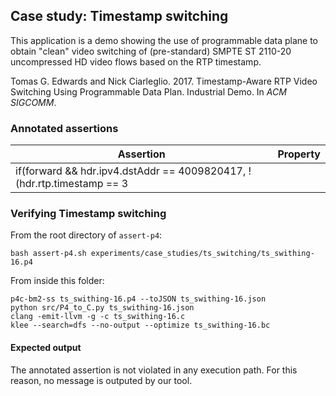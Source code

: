 ## Case study: Timestamp switching

This application is a demo showing the use of programmable data plane to obtain "clean" video switching of (pre-standard) SMPTE ST 2110-20 uncompressed HD video flows based on the RTP timestamp.

Tomas G. Edwards and Nick Ciarleglio. 2017. Timestamp-Aware RTP Video Switching Using Programmable Data Plan. Industrial Demo. In _ACM SIGCOMM_.

### Annotated assertions

| Assertion | Property |
| --------- | -------- |
| if(forward && hdr.ipv4.dstAddr == 4009820417, !(hdr.rtp.timestamp == 3 || hdr.rtp.timestamp == 4)) | <> |

### Verifying Timestamp switching

From the root directory of `assert-p4`:

```
bash assert-p4.sh experiments/case_studies/ts_switching/ts_swithing-16.p4
```

From inside this folder:
```
p4c-bm2-ss ts_swithing-16.p4 --toJSON ts_swithing-16.json
python src/P4_to_C.py ts_swithing-16.json 
clang -emit-llvm -g -c ts_swithing-16.c
klee --search=dfs --no-output --optimize ts_swithing-16.bc
```

#### Expected output

The annotated assertion is not violated in any execution path. For this reason, no message is outputed by our tool.